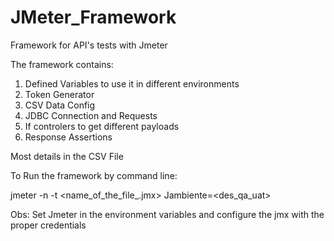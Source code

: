 # JMeter_Framework
Framework for API's tests with Jmeter

The framework contains:

1. Defined Variables to use it in different environments
2. Token Generator
3. CSV Data Config
4. JDBC Connection and Requests
5. If controlers to get different payloads
6. Response Assertions

Most details in the CSV File


To Run the framework by command line:

jmeter -n -t <name_of_the_file_.jmx> Jambiente=<des_qa_uat>
  
  Obs: Set Jmeter in the environment variables and configure the jmx with the proper credentials

